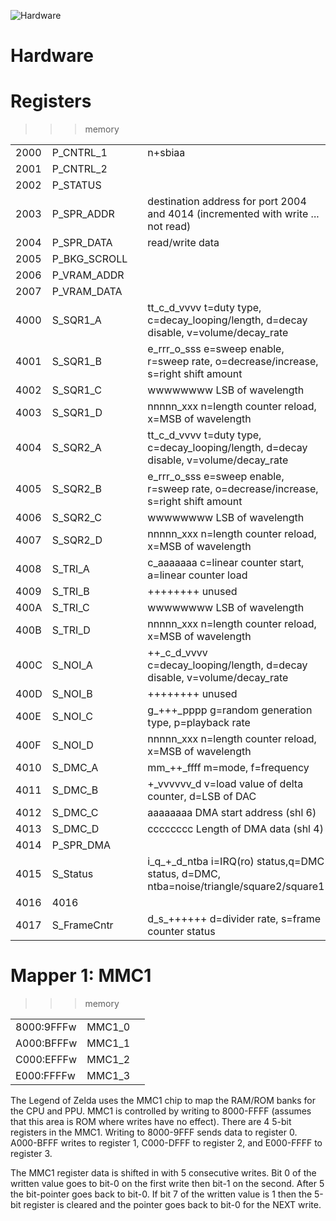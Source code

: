 ![Hardware](Zelda.jpg)

# Hardware

# Registers 

>>>memory

| | | | |
| --- | --- | --- | --- |
| 2000  |    P_CNTRL_1     |            | n+sbiaa |
| 2001  |    P_CNTRL_2     |            | |
| 2002  |    P_STATUS      |            | |
| 2003  |    P_SPR_ADDR    |            | destination address for port 2004 and 4014 (incremented with write ... not read) |
| 2004  |    P_SPR_DATA    |            | read/write data |
| 2005  |    P_BKG_SCROLL  |            | |
| 2006  |    P_VRAM_ADDR   |            | |
| 2007  |    P_VRAM_DATA   |            | |
| 4000  | S_SQR1_A     |             | tt_c_d_vvvv t=duty type, c=decay_looping/length, d=decay disable, v=volume/decay_rate |
| 4001  | S_SQR1_B     |             | e_rrr_o_sss e=sweep enable, r=sweep rate, o=decrease/increase, s=right shift amount |
| 4002  | S_SQR1_C     |             | wwwwwwww LSB of wavelength |
| 4003  | S_SQR1_D     |             | nnnnn_xxx n=length counter reload, x=MSB of wavelength |
| 4004  |    S_SQR2_A     |             | tt_c_d_vvvv t=duty type, c=decay_looping/length, d=decay disable, v=volume/decay_rate |
| 4005  |    S_SQR2_B     |             | e_rrr_o_sss e=sweep enable, r=sweep rate, o=decrease/increase, s=right shift amount |
| 4006  |    S_SQR2_C     |             | wwwwwwww LSB of wavelength |
| 4007  |    S_SQR2_D     |             | nnnnn_xxx n=length counter reload, x=MSB of wavelength |
| 4008  |    S_TRI_A      |             | c_aaaaaaa c=linear counter start, a=linear counter load |
| 4009  |    S_TRI_B      |             |  ++++++++ unused |
| 400A  |    S_TRI_C      |             | wwwwwwww LSB of wavelength |
| 400B  |    S_TRI_D      |             | nnnnn_xxx n=length counter reload, x=MSB of wavelength |
| 400C  |    S_NOI_A      |             | ++_c_d_vvvv c=decay_looping/length, d=decay disable, v=volume/decay_rate |
| 400D  |    S_NOI_B      |             | ++++++++ unused |
| 400E  |    S_NOI_C      |             | g_+++_pppp g=random generation type, p=playback rate |
| 400F  |    S_NOI_D      |             | nnnnn_xxx n=length counter reload, x=MSB of wavelength |
| 4010  |    S_DMC_A      |             | mm_++_ffff m=mode, f=frequency |
| 4011  |    S_DMC_B      |             | +_vvvvvv_d v=load value of delta counter, d=LSB of DAC |
| 4012  |    S_DMC_C      |             | aaaaaaaa DMA start address (shl 6) |
| 4013  |    S_DMC_D      |             |  cccccccc Length of DMA data (shl 4) |
| 4014  |    P_SPR_DMA    |             | |
| 4015  |    S_Status     |             | i_q_+_d_ntba i=IRQ(ro) status,q=DMC status, d=DMC, ntba=noise/triangle/square2/square1 |
| 4016  | 4016 | | |
| 4017  |    S_FrameCntr   |            | d_s_++++++ d=divider rate, s=frame counter status |

# Mapper 1: MMC1

>>>memory

| | | |
| --- | --- | --- |
| 8000:9FFFw | MMC1_0 | |
| A000:BFFFw | MMC1_1 | |
| C000:EFFFw | MMC1_2 | |
| E000:FFFFw | MMC1_3 | |

 The Legend of Zelda uses the MMC1 chip to map the RAM/ROM banks for the CPU and PPU.
 MMC1 is controlled by writing to 8000-FFFF (assumes that this area is ROM where
 writes have no effect). There are 4 5-bit registers in the MMC1. Writing to 8000-9FFF
 sends data to register 0. A000-BFFF writes to register 1, C000-DFFF to register 2, and 
 E000-FFFF to register 3.

 The MMC1 register data is shifted in with 5 consecutive writes. Bit 0 of the written value
 goes to bit-0 on the first write then bit-1 on the second. After 5 the bit-pointer goes
 back to bit-0. If bit 7 of the written value is 1 then the 5-bit register is cleared and
 the pointer goes back to bit-0 for the NEXT write.
